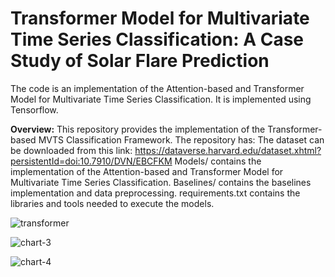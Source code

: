 # Transformer Model for Multivariate Time Series Classification: A Case Study of  Solar Flare Prediction
 The code is an implementation of the Attention-based and Transformer Model for Multivariate Time Series Classification. It is implemented using Tensorflow. 

**Overview:**
This repository provides the implementation of the Transformer-based MVTS Classification Framework. 
The repository has:
The dataset can be downloaded from this link:
https://dataverse.harvard.edu/dataset.xhtml?persistentId=doi:10.7910/DVN/EBCFKM
Models/ contains the implementation of the Attention-based and Transformer Model for Multivariate Time Series Classification.
Baselines/ contains the baselines implementation and data preprocessing.
requirements.txt contains the libraries and tools needed to execute the models.


![transformer](https://github.com/user-attachments/assets/527aa9c7-d3c8-47ab-b9a7-0cc05cfae378)


![chart-3](https://github.com/user-attachments/assets/4568ca94-7735-4a61-99bf-e6ba467e00fa)


![chart-4](https://github.com/user-attachments/assets/c2def33f-e20a-4a12-be68-c3665ff2dce2)
